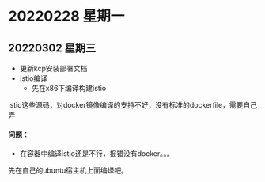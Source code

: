 # 20220228 星期一

## 20220302 星期三

* 更新kcp安装部署文档
* istio编译
	* 先在x86下编译构建istio

istio这些源码，对docker镜像编译的支持不好，没有标准的dockerfile，需要自己弄

#### 问题：

* 在容器中编译istio还是不行，报错没有docker。。。

先在自己的ubuntu宿主机上面编译吧。
